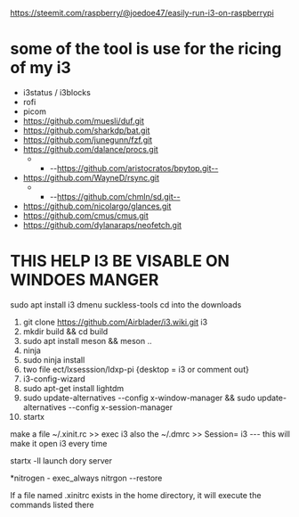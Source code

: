 https://steemit.com/raspberry/@joedoe47/easily-run-i3-on-raspberrypi

# some of the tool is use for the ricing of my i3
   * i3status / i3blocks
   * rofi
   * picom
   * https://github.com/muesli/duf.git
   * https://github.com/sharkdp/bat.git
   * https://github.com/junegunn/fzf.git
   * https://github.com/dalance/procs.git
      * * --https://github.com/aristocratos/bpytop.git--
   * https://github.com/WayneD/rsync.git
      * * --https://github.com/chmln/sd.git--
   * https://github.com/nicolargo/glances.git
   * https://github.com/cmus/cmus.git
   * https://github.com/dylanaraps/neofetch.git

# THIS HELP I3 BE VISABLE ON WINDOES MANGER
sudo apt install i3 dmenu suckless-tools
cd into the downloads

1. git clone https://github.com/Airblader/i3.wiki.git i3
2. mkdir build && cd build
3. sudo apt install meson && meson ..
4. ninja
5. sudo ninja install
6. two file ect/lxsesssion/ldxp-pi {desktop = i3 or comment out}
7. i3-config-wizard
8. sudo apt-get install lightdm
9. sudo update-alternatives --config x-window-manager && sudo update-alternatives --config x-session-manager
10. startx

make a file ~/.xinit.rc >> exec i3
also the ~/.dmrc >> Session= i3 --- this will make it open i3 every time

startx -ll launch dory server



 *nitrogen - exec_always nitrgon --restore

If a file named .xinitrc exists in the home directory, it will execute the commands listed there

